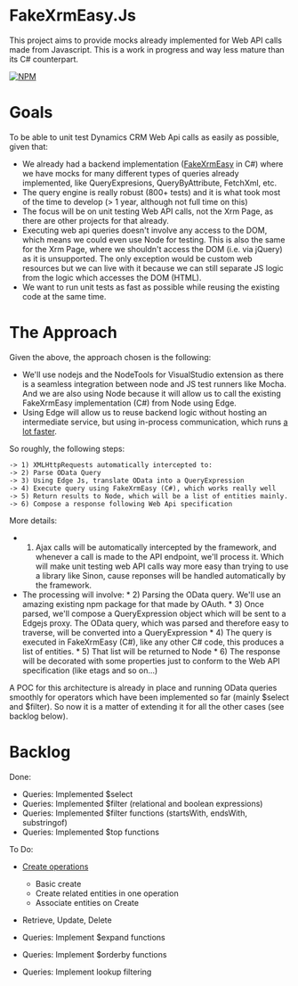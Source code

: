 # FakeXrmEasy.Js

This project aims to provide mocks already implemented for Web API calls made from Javascript. This is a work in progress and way less mature than its C# counterpart.

[![NPM](https://img.shields.io/npm/v/fakexrmeasy.2016.svg)](https://www.npmjs.com/package/fakexrmeasy.2016)


# Goals

To be able to unit test Dynamics CRM Web Api calls as easily as possible, given that:

- We already had a backend implementation ([FakeXrmEasy](https://github.com/jordimontana82/fake-xrm-easy) in C#) where we have mocks for many different types of queries already implemented, like
  QueryExpresions, QueryByAttribute, FetchXml, etc. 
- The query engine is really robust (800+ tests) and it is what took most of the time to develop (> 1 year, although not full time on this)
- The focus will be on unit testing Web API calls, not the Xrm Page, as there are other projects for that already.
- Executing web api queries doesn't involve any access to the DOM, which means we could even use Node for testing. 
  This is also the same for the Xrm Page, where we shouldn't access the DOM (i.e. via jQuery) as it is unsupported.
  The only exception would be custom web resources but we can live with it because we can still separate JS logic
  from the logic which accesses the DOM (HTML). 
- We want to run unit tests as fast as possible while reusing the existing code at the same time.
 


# The Approach

Given the above, the approach chosen is the following:

- We'll use nodejs and the NodeTools for VisualStudio extension as there is a seamless integration between node and JS test runners like Mocha.
  And we are also using Node because it will allow us to call the existing FakeXrmEasy implementation (C#) from Node using Edge.
- Using Edge will allow us to reuse backend logic without hosting an intermediate service, but using in-process communication, which runs [a lot faster](https://github.com/tjanczuk/edge#performance).

So roughly, the following steps:

    -> 1) XMLHttpRequests automatically intercepted to:
    -> 2) Parse OData Query 
    -> 3) Using Edge Js, translate OData into a QueryExpression 
    -> 4) Execute query using FakeXrmEasy (C#), which works really well
    -> 5) Return results to Node, which will be a list of entities mainly.
    -> 6) Compose a response following Web Api specification

More details:

- 1) Ajax calls will be automatically intercepted by the framework, and whenever a call is made to the API endpoint, we'll process it. 
  Which will make unit testing web API calls way more easy than trying to use a library like Sinon, cause reponses will be handled automatically by the framework.
- The processing will involve:
      * 2) Parsing the OData query. We'll use an amazing existing npm package for that made by OAuth.
      * 3) Once parsed, we'll compose a QueryExpression object which will be sent to a Edgejs proxy.
           The OData query, which was parsed and therefore easy to traverse, will be converted into a QueryExpression
      * 4) The query is executed in FakeXrmEasy (C#), like any other C# code, this produces a list of entities.
      * 5) That list will be returned to Node 
      * 6) The response will be decorated with some properties just to conform to the Web API specification (like etags and so on...)

A POC for this architecture is already in place and running OData queries smoothly for operators which have been implemented so far (mainly $select and $filter).
So now it is a matter of extending it for all the other cases (see backlog below).

# Backlog

Done:
- Queries: Implemented $select
- Queries: Implemented $filter (relational and boolean expressions)
- Queries: Implemented $filter functions (startsWith, endsWith, substringof)
- Queries: Implemented $top functions

To Do:
- [Create operations](https://msdn.microsoft.com/en-us/library/gg328090.aspx)
     * Basic create
     * Create related entities in one operation
     * Associate entities on Create

- Retrieve, Update, Delete
- Queries: Implement $expand functions
- Queries: Implement $orderby functions 
- Queries: Implement lookup filtering


    